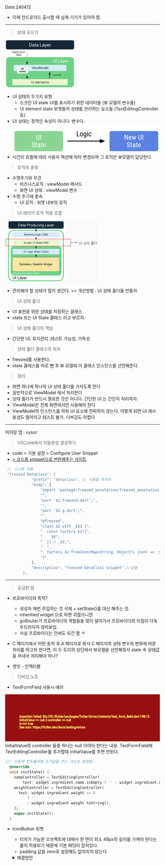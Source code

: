 Date:240412

- 이제 안드로이드 출시할 때 실제 기기가 있어야 함.

--- 
>상태 모으기

<img src="image.png" width="45%"/>

- UI 상태의 두가지 유형
  -  스크린 UI state
    UI를 표시하기 위한 데이터들 (뷰 모델의 변수들)
  - UI element state
    위젯들의 상태를 관리하는 요소들 (TextEditingController 등)
- UI 상태는 정적인 속성이 아니다. 변수다.
![alt text](image-1.png)
- 시간이 흐름에 따라 사용자 액션에 따라 변경되며 그 로직은 뷰모델이 담당한다.


> 로직의 종류
- 수명주기와 무관
  - 비즈니스로직 : viewModel 메서드
  - 화면 UI 상태 : viewModel 변수
- 수명 주기에 종속
  - UI 로직 : 위젯 내부의 로직

>UI 레이어 로직 적용 흐름

<img src="image-3.png" width="60%"/>

- 관리해야 할 상태가 많이 생긴다. 
=> 개선방법 : UI 상태 홀더를 만들자
> UI 상태 홀더
- UI 표현을 위한 상태를 저장하는 클래스
- state 또는 UI State 클래스 라고 부르자.

>UI 상태 홀더의 책임
- 간단한 UI, 유지관리 ,테스트 가능성, 가독성

> 상태 홀더 클래스의 위치
- freezed를 사용한다.
- state 클래스를 따로 뺀 후 뷰 모델에 이 클래스 인스턴스를 선언해준다.

> 정리  

- 화면 하나에 하나의 UI 상태 홀더를 가지도록 한다 
- 일반적으로 ViewModel 에서 처리한다
- 상태 홀더가 반드시 필요한 것은 아니다. 간단한 UI 는 간단히 처리하자
- ViewModel은 전체 화면에서만 사용해야 한다
- ViewModel의 인스턴스를 하위 UI 요소에 전파하지 않는다. 이렇게 되면 UI 재사용성도 떨어지고 테스트 불가. 디버깅도 어렵다

--- 
미러링 앱 : vysor

>VSCode에서 자동완성 생성하기
- code > 기본 설정 > Configure User Snippet
- [> 코드를 snippet으로 변환해주는 사이트](https://snippet-generator.app/?description=view+model+state&tabtrigger=vmstate&snippet=%241+_state+%3D+const+%241%28%29%3B%0A%0A%241+get+state+%3D%3E+_state%3B&mode=vscode)



~~~dart
 // 스니펫 이름
 "freezed DataClass": {
			"prefix": "dataclass", // 사용할 축약어
			"body": [
				"import 'package:freezed_annotation/freezed_annotation.dart';",
				"",
				"part '$1.freezed.dart';",
				"",
				"part '$1.g.dart';",
				"",
				"@freezed",
				"class $2 with _$$2 {",
				"  const factory $2({",
				"    $0",
				"  }) = _$2;",
				"  ",
				"  factory $2.fromJson(Map<String, Object?> json) => _$$2FromJson(json); ",
				"}"
			],
			"description": "freezed DataClass snippet" //설명
		},
~~~

----
> 궁금한 점
- 프로바이더의 목적?
    - 생성자 매번 주입하는 것 삭제 + setState()를 대신 해주는 것.
    - inheritied widget 으로 하면 귀찮으니깐
    - goRouter가 프로바이더의 역할들을 많이 덜어가서 프로바이더의 이점이 더욱 두드러지지 않아보임.
    - 사실 프로바이더는 안써도 되긴 함 ㅋ
     
- C 페이지에서 어떤 동작 후 A 페이지로 와서 C 페이지의 상태 변수의 변화에 따른 처리를 하고자 한다면, 
이 두 트리의 상단에서 뷰모델을 선언해줘서 state 속 상태값을 꺼내서 처리해야 하나?

- 겟잇 - 인젝터블

>디버깅 노트
- TextFormField 사용시 에러

![alt text](image-4.png)
initialValue와 controller 둘중 하나는 null 이어야 한다는 내용.
TextFormField에 TextEditingController를 추가할때 initialValue를 주면 안된다.
~~~dart
/// 이렇게 컨트롤러에 초기값을 주는 것으로 변경함.
  @override
  void initState() {
    nameController = TextEditingController(
        text: widget.ingredient.name.isEmpty ? '' : widget.ingredient.name);
    weightController = TextEditingController(
      text: widget.ingredient.weight == 0
          ? ''
          : widget.ingredient.weight.toString(),
    );
    super.initState();
  }
~~~

 - IconButton 위젯
   - 터치가 가능한 오브젝트에 대해서 한 면이 최소 48px의 길이를 가져야 한다는 룰이 적용되기 때문에 기본 패딩이 잡혀있다.
   - padding 값을 zero로 설정해도 없어지지 않는다.
   <details>
   <summary>해결방안</summary>


   ~~~dart
    // 해결방안 1
    IconButton(
          padding: EdgeInsets.zero, // 패딩 설정
          constraints: BoxConstraints(),
          onPressed: () {},
          icon: Icon(Icons.info_outline),
        ),

    // 해결방안 2 : Icon 위젯을 따로 빼서 사용했다. 어차피 터치 영억을 텍스트 위젯까지 더 넓게 잡아줄거라서.
    Row(
        children: [
          GestureDetector(
            onTap: () {},
            child: const Row(children: [
              Text(
                '기준',
                textAlign: TextAlign.center,
              ),
              SizedBox(width: 3),
              Icon(
                Icons.info_outline,
                size: 20,
                color: Colors.grey,
              ),
            ]),
          ),
        ],
      )
   ~~~
   
   </details>
   

